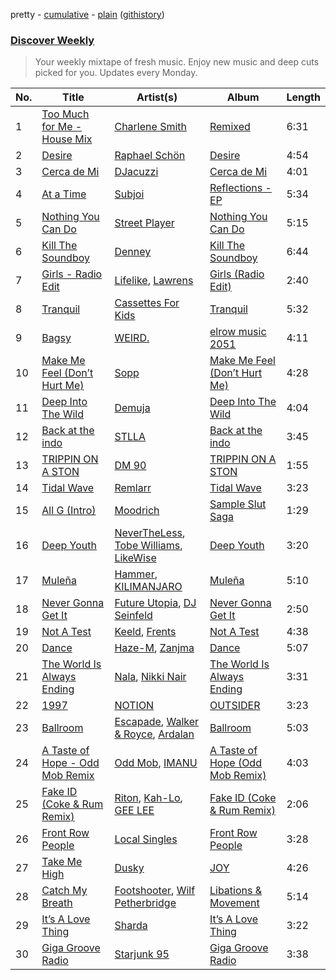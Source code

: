 pretty - [cumulative](/playlists/cumulative/Discover%20Weekly.md) - [plain](/playlists/plain/37i9dQZEVXcERLiUqU2pJX) ([githistory](https://github.githistory.xyz/vitokorn/spotify-playlist-archive/blob/master/playlists/plain/37i9dQZEVXcERLiUqU2pJX))

### [Discover Weekly](https://open.spotify.com/playlist/37i9dQZEVXcERLiUqU2pJX)

> Your weekly mixtape of fresh music. Enjoy new music and deep cuts picked for you. Updates every Monday.

| No. | Title | Artist(s) | Album | Length |
|---|---|---|---|---|
| 1 | [Too Much for Me - House Mix](https://open.spotify.com/track/6YcJ9xoqP1CbRrIJM4sDbp) | [Charlene Smith](https://open.spotify.com/artist/6n599cNRWC322Ac27sQKV4) | [Remixed](https://open.spotify.com/album/2SBUydzUvj5FtOYLBKVqYK) | 6:31 |
| 2 | [Desire](https://open.spotify.com/track/37eLCKJ3CRSG9hjOrUgcCo) | [Raphael Schön](https://open.spotify.com/artist/58CgXXDD0u7BxiP6rVybTv) | [Desire](https://open.spotify.com/album/1ibiorcXd25rMH6kKcwEhA) | 4:54 |
| 3 | [Cerca de Mi](https://open.spotify.com/track/38XIigDGoNwgPq22BleX9E) | [DJacuzzi](https://open.spotify.com/artist/3hEj0DYwUlOtTGWViblxsg) | [Cerca de Mi](https://open.spotify.com/album/2DmR7le2oaB9jQSV3uClfh) | 4:01 |
| 4 | [At a Time](https://open.spotify.com/track/5Xc9xBy9lxABcDJ72cs57p) | [Subjoi](https://open.spotify.com/artist/5yP54uGWok9LAIYdH7tz5p) | [Reflections - EP](https://open.spotify.com/album/1Ynxem8wRSrZVAuT2n5jga) | 5:34 |
| 5 | [Nothing You Can Do](https://open.spotify.com/track/6DR6v2joJOH33K6ZPxsvEU) | [Street Player](https://open.spotify.com/artist/24QWArjejyNw2lLlwAk69O) | [Nothing You Can Do](https://open.spotify.com/album/5zlbNUgdxCWfTfGeUtXfDE) | 5:15 |
| 6 | [Kill The Soundboy](https://open.spotify.com/track/72AMbEMW0SGjL36DpLuYfY) | [Denney](https://open.spotify.com/artist/7vm3musYjzfqoMloVCEF7v) | [Kill The Soundboy](https://open.spotify.com/album/19yhnnzXMUkzctGGijNagH) | 6:44 |
| 7 | [Girls - Radio Edit](https://open.spotify.com/track/65RSeqWjiCufFg7vjTuouG) | [Lifelike](https://open.spotify.com/artist/3sa5sqxJqYjDZhGxmo4Ko5), [Lawrens](https://open.spotify.com/artist/00eBE4jeFA0LNKasoG5oDz) | [Girls (Radio Edit)](https://open.spotify.com/album/1xvddajVipJU3FZvjdxGLI) | 2:40 |
| 8 | [Tranquil](https://open.spotify.com/track/0zm5VXvKSJz0AEAcYUAhhw) | [Cassettes For Kids](https://open.spotify.com/artist/4Zs7sfD9SC3wRBZ0U29CPB) | [Tranquil](https://open.spotify.com/album/067PtDFxUJNyfdCoOv7prN) | 5:32 |
| 9 | [Bagsy](https://open.spotify.com/track/6jiyQWUS4DTT3H8jlmy5ZH) | [WEIRD.](https://open.spotify.com/artist/5pqwkwavJSiU4qWc3AsAUZ) | [elrow music 2051](https://open.spotify.com/album/0896i11NTkXgse9Tayu4P7) | 4:11 |
| 10 | [Make Me Feel (Don’t Hurt Me)](https://open.spotify.com/track/0VHVM608dmSWsLGfupOjrZ) | [Sopp](https://open.spotify.com/artist/0zJbMpYvtHx9AkpXTLLPl7) | [Make Me Feel (Don’t Hurt Me)](https://open.spotify.com/album/3BKc5jhZull9I4U8LMEAvy) | 4:28 |
| 11 | [Deep Into The Wild](https://open.spotify.com/track/6TDlbUjeVoG9Rk2IytZ6VF) | [Demuja](https://open.spotify.com/artist/1LfqhJiCiHfVzrBOVaBXc1) | [Deep Into The Wild](https://open.spotify.com/album/4Clyd4AOshBy4nyXZEQSsS) | 4:04 |
| 12 | [Back at the indo](https://open.spotify.com/track/5RcHXOKhulfdEv1a6CXEPy) | [STLLA](https://open.spotify.com/artist/5Md6wEbgoQ74I6jv5jQHEE) | [Back at the indo](https://open.spotify.com/album/5E7N9LWDayXbxLsb0VghB3) | 3:45 |
| 13 | [TRIPPIN ON A STON](https://open.spotify.com/track/6ez3RdRAWVMvGTO3oc1LjQ) | [DM 90](https://open.spotify.com/artist/1gVvrju4ADEAzWsxxvmf5K) | [TRIPPIN ON A STON](https://open.spotify.com/album/4BHIJe6G1wCbcg7u3yMjSG) | 1:55 |
| 14 | [Tidal Wave](https://open.spotify.com/track/60HoZuMMqZLLJo0ICqvukK) | [Remlarr](https://open.spotify.com/artist/5nCSKWO1cpFa0U4YTS5AJQ) | [Tidal Wave](https://open.spotify.com/album/0F0Yc8JJMsyosdrF7Esppp) | 3:23 |
| 15 | [All G (Intro)](https://open.spotify.com/track/2CzbQQzPTHsmiiLv4EDALm) | [Moodrich](https://open.spotify.com/artist/6kmOdkEZPvNxGz4awGOOFy) | [Sample Slut Saga](https://open.spotify.com/album/0Yx7MFtk9eFZGvvpPDJ9ZJ) | 1:29 |
| 16 | [Deep Youth](https://open.spotify.com/track/55G9p3kR2rw2ioX0evm0bh) | [NeverTheLess](https://open.spotify.com/artist/3BGrXG99B98u7ulxVl3O2i), [Tobe Williams](https://open.spotify.com/artist/0FaR13tNJlnFXOuBxchYC5), [LikeWise](https://open.spotify.com/artist/4AMsIhn531YLCtuMTfiURp) | [Deep Youth](https://open.spotify.com/album/7B12HE88BLY9hUZrdgrZAt) | 3:20 |
| 17 | [Muleña](https://open.spotify.com/track/0CX38p74AdaKxQ9IDM7qQe) | [Hammer](https://open.spotify.com/artist/3KtaBB3asBs44O4h3xx2V0), [KILIMANJARO](https://open.spotify.com/artist/4QGD0m9AGZixhuPAzaBeD7) | [Muleña](https://open.spotify.com/album/2cHfagFDuhC7CrhqGdyyHl) | 5:10 |
| 18 | [Never Gonna Get It](https://open.spotify.com/track/0QEbtIIK5pwcZZYuzjTOZB) | [Future Utopia](https://open.spotify.com/artist/1vlBj1Zv2y6dCNdGeIBsNo), [DJ Seinfeld](https://open.spotify.com/artist/37YzpfBeFju8QRZ3g0Ha1Q) | [Never Gonna Get It](https://open.spotify.com/album/3CxpaBghJW3Rjm6cY3WWRS) | 2:50 |
| 19 | [Not A Test](https://open.spotify.com/track/5GqxJt6E2BAIUZBH9reOxZ) | [Keeld](https://open.spotify.com/artist/4JU2KBLwvIFo9iH3a2FtCT), [Frents](https://open.spotify.com/artist/4vc5Jd6VrKpKcsimzyMYFK) | [Not A Test](https://open.spotify.com/album/6UcOwvkeInGd0JEgzMDmYN) | 4:38 |
| 20 | [Dance](https://open.spotify.com/track/2QXKcwPnmgbPdLFo5xxoMO) | [Haze-M](https://open.spotify.com/artist/2bExjraDTchNnGtxECSQSn), [Zanjma](https://open.spotify.com/artist/53gwozfdRGVTjJapLWJUQy) | [Dance](https://open.spotify.com/album/2LTcTwg57gREhrEpQJWGY6) | 5:07 |
| 21 | [The World Is Always Ending](https://open.spotify.com/track/2Lam81DfTSjkSpMmWlRmIr) | [Nala](https://open.spotify.com/artist/2rTvgpXa8PA62yBCfwdQxf), [Nikki Nair](https://open.spotify.com/artist/27JCep1zDO3K8GY50trDo6) | [The World Is Always Ending](https://open.spotify.com/album/4weMCmh7FriLYCNUqskRd3) | 3:31 |
| 22 | [1997](https://open.spotify.com/track/6kuRHlhB5o017Zic33EGU8) | [NOTION](https://open.spotify.com/artist/1uRVM0wBdtyEuU582EeKJM) | [OUTSIDER](https://open.spotify.com/album/0gAyGESgFfil520X4zmk1v) | 3:23 |
| 23 | [Ballroom](https://open.spotify.com/track/3dok2BteRgxI2czCkDh0PQ) | [Escapade](https://open.spotify.com/artist/1vhPtnpJjByJXh4S0EFHXm), [Walker & Royce](https://open.spotify.com/artist/1lAwVq9MxNJkB0dEY6xNoV), [Ardalan](https://open.spotify.com/artist/21j2G9IPn9QLHII7faCOsw) | [Ballroom](https://open.spotify.com/album/3pKvEE95kPUM0ysZ5FC96R) | 5:03 |
| 24 | [A Taste of Hope - Odd Mob Remix](https://open.spotify.com/track/3Bz9NtlCGLtTmIIOaA8hcs) | [Odd Mob](https://open.spotify.com/artist/4qLwtWhlhyAoQ4S9mSrDW9), [IMANU](https://open.spotify.com/artist/5Y7rFm0tiJTVDzGLMzz0W1) | [A Taste of Hope (Odd Mob Remix)](https://open.spotify.com/album/3YRlrT7naSVBPy4CS9yymy) | 4:03 |
| 25 | [Fake ID (Coke & Rum Remix)](https://open.spotify.com/track/7cnS0EPwBnP9ZIdGOAOY7c) | [Riton](https://open.spotify.com/artist/7i9j813KFoSBMldGqlh2Z1), [Kah-Lo](https://open.spotify.com/artist/59iOp415oyqGlBHyAhu4z3), [GEE LEE](https://open.spotify.com/artist/77uLXqHKG5n6UYMUr0b0e5) | [Fake ID (Coke & Rum Remix)](https://open.spotify.com/album/7pKuRGliZzRAHJaFED7y6Q) | 2:06 |
| 26 | [Front Row People](https://open.spotify.com/track/59Cn95A0yDjJ9wNcmVnjKN) | [Local Singles](https://open.spotify.com/artist/14P4DGZruzTjyQsglomkYp) | [Front Row People](https://open.spotify.com/album/115kw5wV0K6sneZJrr24b7) | 3:28 |
| 27 | [Take Me High](https://open.spotify.com/track/3eQ2o9qHlzsMPdgIzeT63f) | [Dusky](https://open.spotify.com/artist/5gqoUf9vKKv96b1c0GBKwu) | [JOY](https://open.spotify.com/album/7k0sWYeRb1VDKDjdMOJBOp) | 4:26 |
| 28 | [Catch My Breath](https://open.spotify.com/track/0WMjdi8XXlZ6dTPdJbhTQu) | [Footshooter](https://open.spotify.com/artist/691jSL9gwZx8VX55QVTRGa), [Wilf Petherbridge](https://open.spotify.com/artist/0cHYqCFGfYC0W9XpXFRqXg) | [Libations & Movement](https://open.spotify.com/album/2v47c4Gkv3hUz1QItmcFS1) | 5:14 |
| 29 | [It’s A Love Thing](https://open.spotify.com/track/63sLliVYvTftRNtsHyaE4T) | [Sharda](https://open.spotify.com/artist/4iAs0GwTsi8q6a7ZnzR2Qi) | [It’s A Love Thing](https://open.spotify.com/album/2DPGnMwSkAMjDukOojCsNt) | 3:22 |
| 30 | [Giga Groove Radio](https://open.spotify.com/track/1Y9WBs9GpcFUiDwVjQaaMG) | [Starjunk 95](https://open.spotify.com/artist/523iXWyHL26prJR3GKjRhx) | [Giga Groove Radio](https://open.spotify.com/album/5gAwNtHwhTg74VvOdp3UKr) | 3:38 |